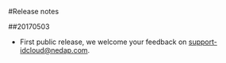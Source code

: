 #Release notes

##20170503
* First public release, we welcome your feedback on support-idcloud@nedap.com.